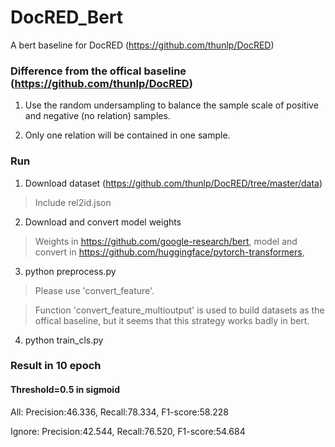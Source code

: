 # DocRED_Bert

A bert baseline for DocRED (https://github.com/thunlp/DocRED)

### Difference from the offical baseline (https://github.com/thunlp/DocRED)

1. Use the random undersampling to balance the sample scale of positive and negative (no relation) samples.

2. Only one relation will be contained in one sample.

### Run
1. Download dataset (https://github.com/thunlp/DocRED/tree/master/data)

> Include rel2id.json

2. Download and convert model weights

> Weights in https://github.com/google-research/bert, model and convert in https://github.com/huggingface/pytorch-transformers, 

3. python preprocess.py

> Please use 'convert_feature'.

> Function 'convert_feature_multioutput' is used to build datasets as the offical baseline, but it seems that this strategy works badly in bert.

4. python train_cls.py

### Result in 10 epoch

#### Threshold=0.5 in sigmoid

All: Precision:46.336, Recall:78.334, F1-score:58.228

Ignore: Precision:42.544, Recall:76.520, F1-score:54.684

